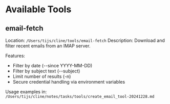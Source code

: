 # Available Tools

## email-fetch
Location: `/Users/tijs/cline/tools/email-fetch`
Description: Download and filter recent emails from an IMAP server.

Features:
- Filter by date (--since YYYY-MM-DD)
- Filter by subject text (--subject)
- Limit number of results (-n)
- Secure credential handling via environment variables

Usage examples in: `/Users/tijs/cline/notes/tasks/tools/create_email_tool-20241228.md`
